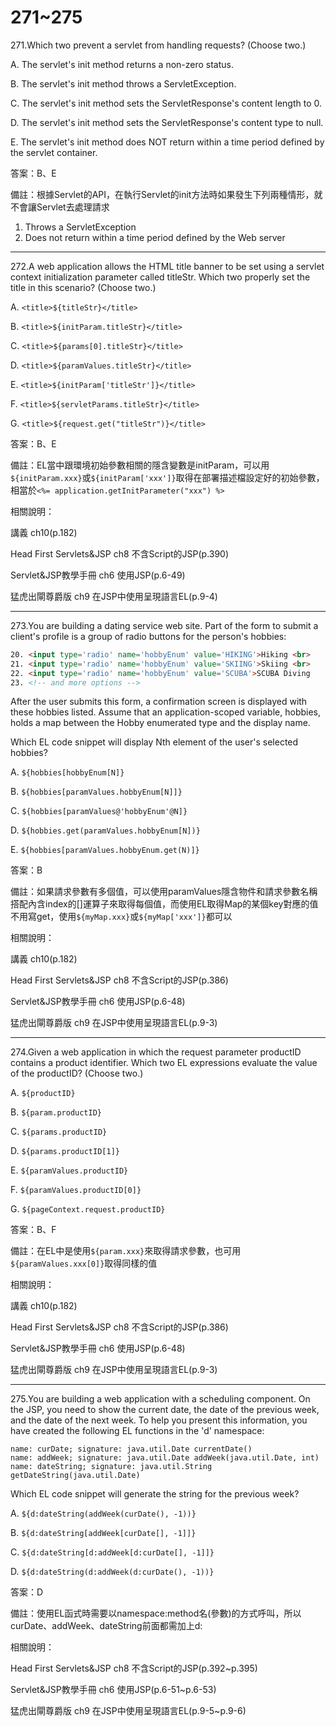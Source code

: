 271~275
========================

271.Which two prevent a servlet from handling requests? (Choose two.)

A.   The servlet's init method returns a non-zero status. 

B.   The servlet's init method throws a ServletException. 

C.   The servlet's init method sets the ServletResponse's content length to 0. 

D.   The servlet's init method sets the ServletResponse's content type to null. 

E.   The servlet's init method does NOT return within a time period defined by the servlet container.

<!--sec data-title="解析" data-id="section271_2" data-collapse=true ces-->
答案：B、E

備註：根據Servlet的API，在執行Servlet的init方法時如果發生下列兩種情形，就不會讓Servlet去處理請求

1. Throws a ServletException
2. Does not return within a time period defined by the Web server
<!--endsec-->

---
272.A web application allows the HTML title banner to be set using a servlet context initialization parameter called titleStr. Which two properly set the title in this scenario? (Choose two.)

A.   `<title>${titleStr}</title>`

B.   `<title>${initParam.titleStr}</title>` 

C.   `<title>${params[0].titleStr}</title>` 

D.   `<title>${paramValues.titleStr}</title>` 

E.   `<title>${initParam['titleStr']}</title>` 

F.   `<title>${servletParams.titleStr}</title>` 

G.   `<title>${request.get("titleStr")}</title>`

<!--sec data-title="解析" data-id="section272_2" data-collapse=true ces-->
答案：B、E

備註：EL當中跟環境初始參數相關的隱含變數是initParam，可以用`${initParam.xxx}`或`${initParam['xxx']}`取得在部署描述檔設定好的初始參數，相當於`<%= application.getInitParameter("xxx") %>`

相關說明：

講義 ch10(p.182)

Head First Servlets&JSP ch8 不含Script的JSP(p.390)

Servlet&JSP教學手冊 ch6 使用JSP(p.6-49)

猛虎出閘尊爵版 ch9 在JSP中使用呈現語言EL(p.9-4)
<!--endsec-->

---
273.You are building a dating service web site. Part of the form to submit a client's profile is a group of radio buttons for the person's hobbies: 

```html
20. <input type='radio' name='hobbyEnum' value='HIKING'>Hiking <br> 
21. <input type='radio' name='hobbyEnum' value='SKIING'>Skiing <br> 
22. <input type='radio' name='hobbyEnum' value='SCUBA'>SCUBA Diving 
23. <!-- and more options --> 
```

After the user submits this form, a confirmation screen is displayed with these hobbies listed.  Assume that an application-scoped variable, hobbies, holds a map between the Hobby enumerated type and the display name. 

Which EL code snippet will display Nth element of the user's selected hobbies?

A.   `${hobbies[hobbyEnum[N]}`

B.   `${hobbies[paramValues.hobbyEnum[N]]}`

C.   `${hobbies[paramValues@'hobbyEnum'@N]}`

D.   `${hobbies.get(paramValues.hobbyEnum[N])}`

E.   `${hobbies[paramValues.hobbyEnum.get(N)]}`

<!--sec data-title="解析" data-id="section273_2" data-collapse=true ces-->
答案：B

備註：如果請求參數有多個值，可以使用paramValues隱含物件和請求參數名稱搭配內含index的[]運算子來取得每個值，而使用EL取得Map的某個key對應的值不用寫get，使用`${myMap.xxx}`或`${myMap['xxx']}`都可以

相關說明：

講義 ch10(p.182)

Head First Servlets&JSP ch8 不含Script的JSP(p.386)

Servlet&JSP教學手冊 ch6 使用JSP(p.6-48)

猛虎出閘尊爵版 ch9 在JSP中使用呈現語言EL(p.9-3)
<!--endsec-->


---
274.Given a web application in which the request parameter productID contains a product identifier. Which two EL expressions evaluate the value of the productID? (Choose two.)

A.   `${productID}` 

B.   `${param.productID}` 

C.   `${params.productID}` 

D.   `${params.productID[1]}` 

E.   `${paramValues.productID}` 

F.   `${paramValues.productID[0]} `

G.   `${pageContext.request.productID}`

<!--sec data-title="解析" data-id="section274_2" data-collapse=true ces-->
答案：B、F

備註：在EL中是使用`${param.xxx}`來取得請求參數，也可用`${paramValues.xxx[0]}`取得同樣的值

相關說明：

講義 ch10(p.182)

Head First Servlets&JSP ch8 不含Script的JSP(p.386)

Servlet&JSP教學手冊 ch6 使用JSP(p.6-48)

猛虎出閘尊爵版 ch9 在JSP中使用呈現語言EL(p.9-3)
<!--endsec-->

---
275.You are building a web application with a scheduling component.  On the JSP, you need to show the current date, the date of the previous week, and the date of the next week. To help you present this information, you have created the following EL functions in the 'd' namespace: 
 
	name: curDate; signature: java.util.Date currentDate() 
	name: addWeek; signature: java.util.Date addWeek(java.util.Date, int)   
	name: dateString; signature: java.util.String getDateString(java.util.Date) 

Which EL code snippet will generate the string for the previous week?

A.   `${d:dateString(addWeek(curDate(), -1))}` 

B.   `${d:dateString[addWeek[curDate[], -1]]}` 

C.   `${d:dateString[d:addWeek[d:curDate[], -1]]} `

D.   `${d:dateString(d:addWeek(d:curDate(), -1))}`

<!--sec data-title="解析" data-id="section275_2" data-collapse=true ces-->
答案：D

備註：使用EL函式時需要以namespace:method名(參數)的方式呼叫，所以curDate、addWeek、dateString前面都需加上d:

相關說明：

Head First Servlets&JSP ch8 不含Script的JSP(p.392~p.395)

Servlet&JSP教學手冊 ch6 使用JSP(p.6-51~p.6-53)

猛虎出閘尊爵版 ch9 在JSP中使用呈現語言EL(p.9-5~p.9-6)
<!--endsec-->
